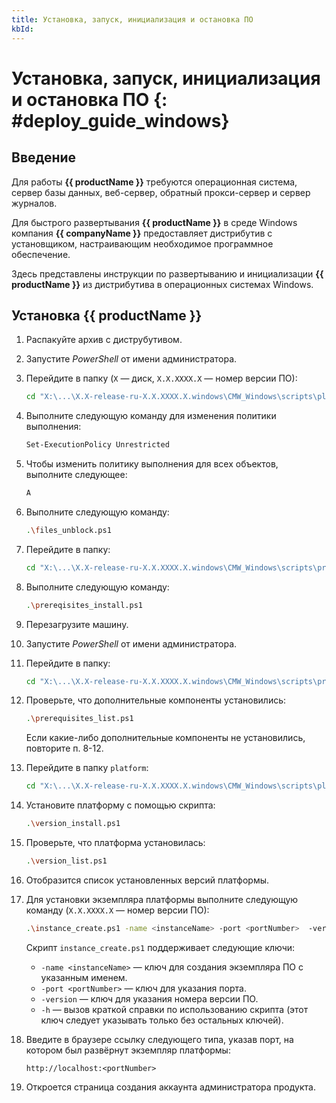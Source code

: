 ```yaml
---
title: Установка, запуск, инициализация и остановка ПО
kbId:
---
```


# Установка, запуск, инициализация и остановка ПО {: #deploy_guide_windows}

## Введение

Для работы **{{ productName }}** требуются операционная система, сервер базы данных, веб-сервер, обратный прокси-сервер и сервер журналов.

Для быстрого развертывания **{{ productName }}** в среде Windows компания **{{ companyName }}** предоставляет дистрибутив с установщиком, настраивающим необходимое программное обеспечение.

Здесь представлены инструкции по развертыванию и инициализации **{{ productName }}** из дистрибутива в операционных системах Windows.

## Установка {{ productName }}

1. Распакуйте архив с диструбутивом.
2. Запустите _PowerShell_ от имени администратора.
3. Перейдите в папку (`X` — диск, `X.X.XXXX.X` — номер версии ПО):

    ``` sh
    cd "X:\...\X.X-release-ru-X.X.XXXX.X.windows\CMW_Windows\scripts\platform"
    ```

4. Выполните следующую команду для изменения политики выполнения:

    ``` sh
    Set-ExecutionPolicy Unrestricted
    ```

5. Чтобы изменить политику выполнения для всех объектов, выполните следующее:

    ``` sh
    A
    ```

6. Выполните следующую команду:

    ``` sh
    .\files_unblock.ps1
    ```

7. Перейдите в папку:

    ``` sh
    cd "X:\...\X.X-release-ru-X.X.XXXX.X.windows\CMW_Windows\scripts\prerequisites"
    ```

8. Выполните следующую команду:

    ``` sh
    .\prereqisites_install.ps1
    ```

9. Перезагрузите машину.
10. Запустите _PowerShell_ от имени администратора.
11. Перейдите в папку:

    ``` sh
    cd "X:\...\X.X-release-ru-X.X.XXXX.X.windows\CMW_Windows\scripts\prerequisites"
    ```

12. Проверьте, что дополнительные компоненты установились:

    ``` sh
    .\prerequisites_list.ps1
    ```

    Если какие-либо дополнительные компоненты не установились, повторите п. 8-12.

13. Перейдите в папку `platform`:

    ``` sh
    cd "X:\...\X.X-release-ru-X.X.XXXX.X.windows\CMW_Windows\scripts\platform"
    ```

14. Установите платформу с помощью скрипта:

    ``` sh
    .\version_install.ps1
    ```

15. Проверьте, что платформа установилась:

    ``` sh
    .\version_list.ps1
    ```

16. Отобразится список установленных версий платформы.
17. Для установки экземпляра платформы выполните следующую команду (`X.X.XXXX.X` — номер версии ПО):

    ``` sh
    .\instance_create.ps1 -name <instanceName> -port <portNumber>  -version X.X.XXXX.X
    ```

    Скрипт `instance_create.ps1` поддерживает следующие ключи:

    - `-name <instanceName>` — ключ для создания экземпляра ПО с указанным именем.
    - `-port <portNumber>` — ключ для указания порта.
    - `-version` — ключ для указания номера версии ПО.
    - `-h` — вызов краткой справки по использованию скрипта (этот ключ следует указывать только без остальных ключей).

15.	Введите в браузере ссылку следующего типа, указав порт, на котором был развёрнут экземпляр платформы:

    ```
    http://localhost:<portNumber>
    ```

16. Откроется страница создания аккаунта администратора продукта.